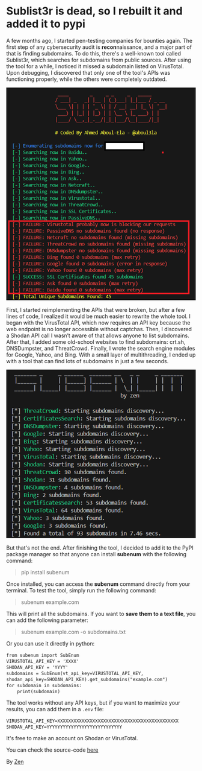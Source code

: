 # Sublist3r is dead, so I rebuilt it and added it to pypi


A few months ago, I started pen-testing companies for bounties again. The first step of any cybersecurity audit is **recon**naissance, and a major part of that is finding subdomains. To do this, there's a well-known tool called Sublist3r, which searches for subdomains from public sources. After using the tool for a while, I noticed it missed a subdomain listed on VirusTotal. Upon debugging, I discovered that only one of the tool's APIs was functioning properly, while the others were completely outdated.


![debugging](./images/debugging.png)


First, I started reimplementing the APIs that were broken, but after a few lines of code, I realized it would be much easier to rewrite the whole tool. I began with the VirusTotal API, which now requires an API key because the web endpoint is no longer accessible without captchas. Then, I discovered a Shodan API call I wasn’t aware of that allows anyone to list subdomains. After that, I added some old-school websites to find subdomains: crt.sh, DNSDumpster, and ThreatCrowd. Finally, I wrote the search engine modules for Google, Yahoo, and Bing. With a small layer of multithreading, I ended up with a tool that can find lots of subdomains in just a few seconds.


![subenum](./images/subenum.png)


But that's not the end. After finishing the tool, I decided to add it to the PyPI package manager so that anyone can install **subenum** with the following command:
> pip install subenum

Once installed, you can access the **subenum** command directly from your terminal. To test the tool, simply run the following command:
> subenum example.com

This will print all the subdomains. If you want to **save them to a text file**, you can add the following parameter:
> subenum example.com -o subdomains.txt

Or you can use it directly in python:
```
from subenum import SubEnum
VIRUSTOTAL_API_KEY = 'XXXX'
SHODAN_API_KEY = 'YYYY'
subdomains = SubEnum(vt_api_key=VIRUSTOTAL_API_KEY, shodan_api_key=SHODAN_API_KEY).get_subdomains("example.com")
for subdomain in subdomains:
    print(subdomain)
```

The tool works without any API keys, but if you want to maximize your results, you can add them in a `.env` file:
```
VIRUSTOTAL_API_KEY=XXXXXXXXXXXXXXXXXXXXXXXXXXXXXXXXXXXXXXXXXXXXX
SHODAN_API_KEY=YYYYYYYYYYYYYYYYYYYYYYYYYYYY
```
It's free to make an account on Shodan or VirusTotal.

You can check the source-code [here](https://github.com/42zen/subenum)


By [Zen](https://www.linkedin.com/in/mathias-bochet/)

